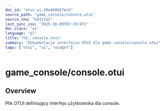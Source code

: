 ```yaml
---
doc_id: "otui-ui-20e660b67ecb"
source_path: "game_console/console.otui"
source_sha: "b411fa2"
last_sync_iso: "2025-10-09T07:29:07Z"
doc_class: "ui"
language: "pl"
title: "UI: console.otui"
summary: "Dokumentacja interfejsu OTUI dla game_console/console.otui"
tags: ["otui", "ui", "widget"]
---
```


# game_console/console.otui

## Overview

Plik OTUI definiujący interfejs użytkownika dla console.
